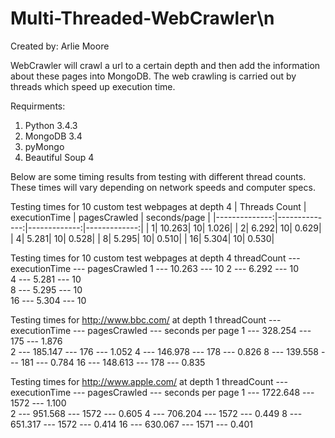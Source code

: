 # Multi-Threaded-WebCrawler\n

Created by: Arlie Moore

WebCrawler will crawl a url to a certain depth
and then add the information about these pages
into MongoDB. The web crawling is carried out
by threads which speed up execution time.


Requirments:

1. Python 3.4.3
2. MongoDB 3.4
4. pyMongo
3. Beautiful Soup 4


Below are some timing results from testing with 
different thread counts. These times will vary
depending on network speeds and computer
specs. 

Testing times for 10 custom test webpages at depth 4
| Threads Count | executionTime | pagesCrawled | seconds/page |
|--------------:|--------------:|-------------:|-------------:|
|              1|         10.263|            10|         1.026|
|              2|          6.292|            10|         0.629|
|              4|          5.281|            10|         0.528|
|              8|          5.295|            10|         0.510|
|             16|          5.304|            10|         0.530|



Testing times for 10 custom test webpages at depth 4
threadCount --- executionTime --- pagesCrawled
          1 ---        10.263 ---           10 
          2 ---        6.292  ---           10  
          4 ---        5.281  ---           10  
          8 ---        5.295  ---           10  
         16 ---        5.304  ---           10  

Testing times for http://www.bbc.com/ at depth 1
threadCount --- executionTime --- pagesCrawled --- seconds per page
          1 ---       328.254 ---          175 ---            1.876     
          2 ---       185.147 ---          176 ---            1.052
          4 ---       146.978 ---          178 ---            0.826
          8 ---       139.558 ---          181 ---            0.784
         16 ---       148.613 ---          178 ---            0.835

Testing times for http://www.apple.com/ at depth 1
threadCount --- executionTime --- pagesCrawled --- seconds per page
          1 ---      1722.648 ---         1572 ---            1.100     
          2 ---       951.568 ---         1572 ---            0.605
          4 ---       706.204 ---         1572 ---            0.449
          8 ---       651.317 ---         1572 ---            0.414
         16 ---       630.067 ---         1571 ---            0.401

